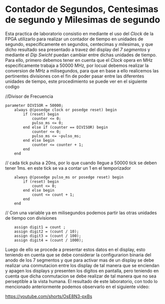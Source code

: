 # Contador de Segundos, Centesimas de segundo y Milesimas de segundo 
Esta practica de laboratorio consistio en mediante el uso del *Clock* de la FPGA utilizarlo para realizar un contador de tiempo en unidades de segundo, especificamente en segundos, centecimas y milesimas, y que dicho resultado sea presentado a travez del display del *7 segmentos* y mediante el *Dip Swicht* puedan cambiar entre dichas unidades de tiempo. Para ello, primero debemos tener en cuenta que el *Clock* opera en MHz especificamente trabaja a 50000 MHz, por locual debemos realizar la conversion de MHz a milisegundos, para que en base a ello realicemos las pertinentes divisiones con el fin de poder pasar entre las diferentes unidades de tiempo, este procedimiento se puede ver en el siguiente codigo 

//Divisor de Frecuencia
````
parameter DIVISOR = 50000; 
	always @(posedge clock or posedge reset) begin
        if (reset) begin
            counter <= 0;
            pulso_ms <= 0;
        end else if (counter == DIVISOR) begin
            counter <= 0;
            pulso_ms <= ~pulso_ms;
        end else begin
            counter <= counter + 1;
        end
	end
````
	
// cada tick  pulsa a 20ns, por lo que cuando llegue a 50000 tick se deben tener 1ms. en este tick se va a contar un 1 en el temporizador
````
	always @(posedge pulso_ms or posedge reset) begin
        if (reset) begin
            count <= 0;
        end else begin
            count <= count + 1;
        end
    end
````	 
// Con una variable ya en milisegundos podemos partir las otras unidades de tiempo con divisiones
````
    assign digit1 = count ;
    assign digit2 = (count / 10);
    assign digit3 = (count / 100);
    assign digit4 = (count / 1000);

````



Luego de ello se procede a presentar estos datos en el display, esto teniendo en cuenta que se debe considerar la configurarion binaria del anodo de los 7 segmentos y que para activar mas de un display se debe realizar una conmutacion entre los display de tal manera que se enciendan y apagen los displays y presenten los digitos en pantalla, pero teniendo en cuenta que dicha conmutacion se debe realizar de tal manera que no sea perseptible a la vista humana. El resultado de este laboratorio, con todo lo mencionado anteriormente podemos observarlo en el siguiente video:   

https://youtube.com/shorts/OsE8N3-pxBs